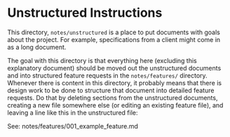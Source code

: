 # Unstructured Instructions

This directory, `notes/unstructured` is a place to put documents with goals about the project. For example, specifications from a client might come in as a long document.

The goal with this directory is that everything here (excluding this explanatory document) should be moved out the unstructured documents and into structured feature requests in the `notes/features/` directory. Whenever there is content in this directory, it probably means that there is design work to be done to structure that document into detailed feature requests. Do that by deleting sections from the unstructured documents, creating a new file somewhere else (or editing an existing feature file), and leaving a line like this in the unstructured file:

See: notes/features/001_example_feature.md
